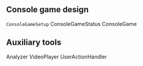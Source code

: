 ## Console game design

`ConsoleGameSetup` ConsoleGameStatus ConsoleGame

## Auxiliary tools

Analyzer VideoPlayer UserActionHandler